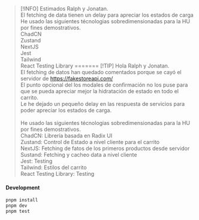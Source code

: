 > [!INFO]
> Estimados Ralph y Jonatan.\
> El fetching de data tienen un delay para apreciar los estados de carga
> He usado las siguientes técnologias sobredimensionadas para la HU por fines demostrativos.\
> ChadCN\
> Zustand\
> NextJS\
> Jest\
> Tailwind\
> React Testing Library
=======
> [!TIP]
> Hola Ralph y Jonatan. \
> El fetching de datos han quedado comentados porque se cayó el servidor de https://fakestoreapi.com/ \
> El punto opcional del los modales de confirmación no los puse para que se pueda apreciar mejor la hidratación de estado en todo el carrito. \
> Le he dejado un pequeño delay en las respuesta de servicios para poder apreciar los estados de carga. \
> \
> He usado las siguientes técnologias sobredimensionadas para la HU por fines demostrativos.\
> ChadCN: Librería basada en Radix UI \
> Zustand: Control de Estado a nivel cliente para el carrito \
> NextJS: Fetching de fatos de los primeros productos desde servidor \
> Sustand: Fetching y cacheo data a nivel cliente \
> Jest: Testing \
> Tailwind: Estilos del carrito \
> React Testing Library: Testing 


#### Development

```sh
pnpm install
pnpm dev
pnpm test
```



